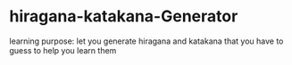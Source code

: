 # hiragana-katakana-Generator
learning purpose: let you generate hiragana and katakana that you have to guess to help you learn them
